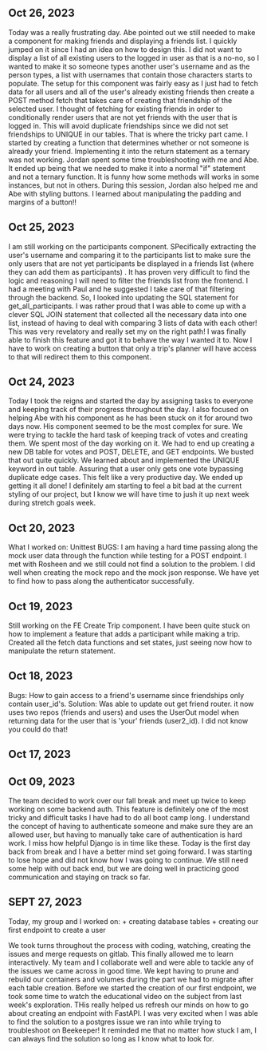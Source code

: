 ## Oct 26, 2023
Today was a really frustrating day. Abe pointed out we still needed to make a component for making friends and displaying a friends list. I quickly jumped on it since I had an idea on how to design this. I did not want to display a list of all existing users to the logged in user as that is a no-no, so I wanted to make it so someone types another user's username and as the person types, a list with usernames that contain those characters starts to populate. The setup for this component was fairly easy as I just had to fetch data for all users and all of the user's already existing friends then create a POST method fetch that takes care of creating that friendship of the selected user. I thought of fetching for existing friends in order to conditionally render users that are not yet friends with the user that is logged in. This will avoid duplicate friendships since we did not set friendships to UNIQUE in our tables. That is where the tricky part came. I started by creating a function that determines whether or not someone is already your friend. Implementing it into the return statement as a ternary was not working. Jordan spent some time troubleshooting with me and Abe. It ended up being that we needed to make it into a normal "if" statement and not a ternary function. It is funny how some methods will works in some instances, but not in others. During this session, Jordan also helped me and Abe with styling buttons. I learned about manipulating the padding and margins of a button!!


## Oct 25, 2023
I am still working on the participants component. SPecifically extracting the user's username and comparing it to the participants list to make sure the only users that are not yet participants be displayed in a friends list (where they can add them as participants) . It has proven very difficult to find the logic and reasoning I will need to filter the friends list from the frontend. I had a meeting with Paul and he suggested I take care of that filtering through the backend. So, I looked into updating the SQL statement for get_all_participants. I was rather proud that I was able to come up with a clever SQL JOIN statement that collected all the necessary data into one list, instead of having to deal with comparing 3 lists of data with each other! This was very revelatory and really set my on the right path! I was finally able to finish this feature and got it to behave the way I wanted it to. Now I have to work on creating a button that only a trip's planner will have access to that will redirect them to this component.


## Oct 24, 2023
Today I took the reigns and started the day by assigning tasks to everyone and keeping track of their progress throughout the day. I also focused on helping Abe with his component as he has been stuck on it for around two days now. His component seemed to be the most complex for sure. We were trying to tackle the hard task of keeping track of votes and creating them. We spent most of the day working on it. We had to end up creating a new DB table for votes and POST, DELETE, and GET endpoints. We busted that out quite quickly. We learned about and implemented the UNIQUE keyword in out table. Assuring that a user only gets one vote bypassing duplicate edge cases. This felt like a very productive day. We ended up getting it all done! I definitely am starting to feel a bit bad at the current styling of our project, but I know we will have time to jush it up next week during stretch goals week.


## Oct 20, 2023

What I worked on: Unittest
BUGS: I am having a hard time passing along the mock user data through the function while testing for a POST endpoint.
I met with Rosheen and we still could not find a solution to the problem. I did well when creating the mock repo and the mock json response. We have yet to find how to pass along the authenticator successfully.


## Oct 19, 2023
Still working on the FE Create Trip component. I have been quite stuck on how to implement a feature that adds a participant while making a trip. Created all the fetch data functions and set states, just seeing now how to manipulate the return statement.


## Oct 18, 2023
Bugs: How to gain access to a friend's username since friendships only contain user_id's.
Solution: Was able to update out get friend router. it now uses two repos (friends and users) and uses the UserOut model when returning data for the user that is 'your' friends (user2_id).
I did not know you could do that!

## Oct 17, 2023


## Oct 09, 2023

The team decided to work over our fall break and meet up twice to keep working on some backend auth. This feature is definitely one of the most tricky and difficult tasks I have had to do all boot camp long. I understand the concept of having to authenticate someone and make sure they are an allowed user, but having to manually take care of authentication is hard work. I miss how helpful Django is in time like these. Today is the first day back from break and I have a better mind set going forward. I was starting to lose hope and did not know how I was going to continue. We still need some help with out back end, but we are doing well in practicing good communication and staying on track so far.


## SEPT 27, 2023

Today, my group and I worked on:
    + creating database tables
    + creating our first endpoint to create a user

We took turns throughout the process with coding, watching, creating the issues and merge requests on gitlab. This finally allowed me to learn interactively. My team and I collaborate well and were able to tackle any of the issues we came across in good time.
We kept having to prune and rebuild our containers and volumes during the part we had to migrate after each table creation.
Before we started the creation of our first endpoint, we took some time to watch the educational video on the subject from last week's exploration. THis really helped us refresh our minds on how to go about creating an endpoint with FastAPI.
I was very excited when I was able to find the solution to a postgres issue we ran into while trying to troubleshoot on Beekeeper! It reminded me that no matter how stuck I am, I can always find the solution so long as I know what to look for.
